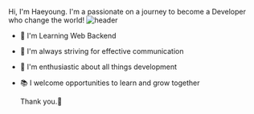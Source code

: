 
Hi, I'm Haeyoung. I'm a passionate on a journey to become a Developer who change the world!
![header](https://capsule-render.vercel.app/api?type=rect&color=gradient&height=2)
- 🌱 I'm Learning Web Backend
- 💬 I'm always striving for effective communication
- 🚀 I'm enthusiastic about all things development
- 📚 I welcome opportunities to learn and grow together

  Thank you.🙌

